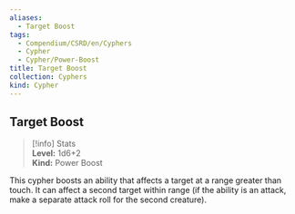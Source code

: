```yaml
---
aliases:
  - Target Boost
tags:
  - Compendium/CSRD/en/Cyphers
  - Cypher
  - Cypher/Power-Boost
title: Target Boost
collection: Cyphers
kind: Cypher
---
```

## Target Boost  
>[!info] Stats  
> **Level:** 1d6+2  
> **Kind:** Power Boost
  
This cypher boosts an ability that affects a target at a range greater than touch. It can affect a second target within range (if the ability is an attack, make a separate attack roll for the second creature).
